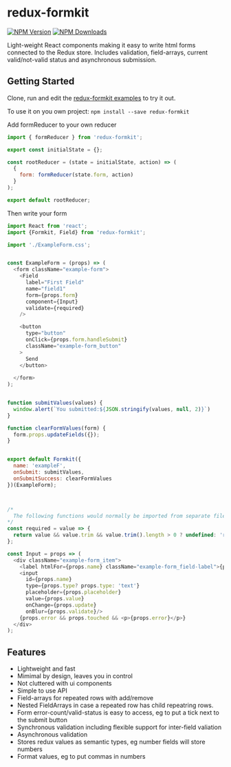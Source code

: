# redux-formkit

[![NPM Version](https://img.shields.io/npm/v/redux-formkit.svg?style=flat)](https://www.npmjs.com/package/redux-formkit)
[![NPM Downloads](https://img.shields.io/npm/dm/redux-formkit.svg?style=flat)](https://npmcharts.com/compare/redux-formkit?minimal=true)

Light-weight React components making it easy to write html forms connected to the Redux store. Includes validation, field-arrays, current valid/not-valid status and asynchronous submission. 


## Getting Started
Clone, run and edit the [redux-formkit examples](https://github.com/chrisfield/formapp) to try it out.

To use it on you own project:
`npm install --save redux-formkit`


Add formReducer to your own reducer
```javascript
import { formReducer } from 'redux-formkit';

export const initialState = {};

const rootReducer = (state = initialState, action) => (
  {
    form: formReducer(state.form, action)
  }
);

export default rootReducer;
```


Then write your form
```javascript
import React from 'react';
import {Formkit, Field} from 'redux-formkit';

import './ExampleForm.css';


const ExampleForm = (props) => (
  <form className="example-form">
    <Field
      label="First Field"
      name="field1"
      form={props.form}
      component={Input}
      validate={required}
    />

    <button
      type="button"
      onClick={props.form.handleSubmit} 
      className="example-form_button"
    >
      Send
    </button>
            
  </form>
);


function submitValues(values) {
  window.alert(`You submitted:${JSON.stringify(values, null, 2)}`)
}

function clearFormValues(form) {
  form.props.updateFields({});
}


export default Formkit({
  name: 'exampleF',
  onSubmit: submitValues,
  onSubmitSuccess: clearFormValues
})(ExampleForm);



/*
  The following functions would normally be imported from separate files and reused across a project 
*/
const required = value => {
  return value && value.trim && value.trim().length > 0 ? undefined: 'required'
};

const Input = props => (
  <div className="example-form_item">
    <label htmlFor={props.name} className="example-form_field-label">{props.label}</label>
    <input 
      id={props.name} 
      type={props.type? props.type: 'text'} 
      placeholder={props.placeholder} 
      value={props.value} 
      onChange={props.update} 
      onBlur={props.validate}/>
    {props.error && props.touched && <p>{props.error}</p>}
  </div>
);
```

## Features
- Lightweight and fast
- Mimimal by design, leaves you in control
- Not cluttered with ui components
- Simple to use API
- Field-arrays for repeated rows with add/remove
- Nested FieldArrays in case a repeated row has child repeatring rows.
- Form error-count/valid-status is easy to access, eg to put a tick next to the submit button
- Synchronous validation including flexible support for inter-field valiation
- Asynchronous validation
- Stores redux values as semantic types, eg number fields will store numbers
- Format values, eg to put commas in numbers

